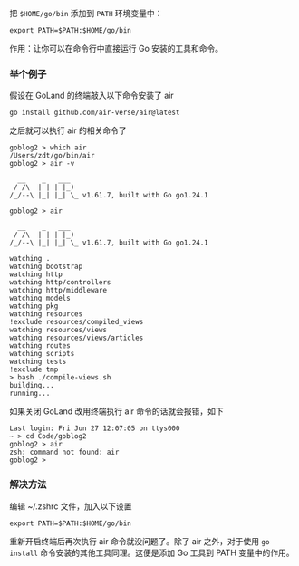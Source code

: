 把 `$HOME/go/bin` 添加到 `PATH` 环境变量中：

```shell
export PATH=$PATH:$HOME/go/bin
```

作用：让你可以在命令行中直接运行 Go 安装的工具和命令。

### 举个例子

假设在 GoLand 的终端敲入以下命令安装了 air

```shell
go install github.com/air-verse/air@latest
```

之后就可以执行 air 的相关命令了

```shell
goblog2 > which air
/Users/zdt/go/bin/air
goblog2 > air -v

  __    _   ___
 / /\  | | | |_)
/_/--\ |_| |_| \_ v1.61.7, built with Go go1.24.1

goblog2 > air

  __    _   ___
 / /\  | | | |_)
/_/--\ |_| |_| \_ v1.61.7, built with Go go1.24.1

watching .
watching bootstrap
watching http
watching http/controllers
watching http/middleware
watching models
watching pkg
watching resources
!exclude resources/compiled_views
watching resources/views
watching resources/views/articles
watching routes
watching scripts
watching tests
!exclude tmp
> bash ./compile-views.sh
building...
running...
```

如果关闭 GoLand 改用终端执行 air 命令的话就会报错，如下

```shell
Last login: Fri Jun 27 12:07:05 on ttys000
~ > cd Code/goblog2
goblog2 > air
zsh: command not found: air
goblog2 >
```

### 解决方法

编辑 ~/.zshrc 文件，加入以下设置

```shell
export PATH=$PATH:$HOME/go/bin
```

重新开启终端后再次执行 air 命令就没问题了。除了 air 之外，对于使用 `go install` 命令安装的其他工具同理。这便是添加 Go 工具到 PATH 变量中的作用。
